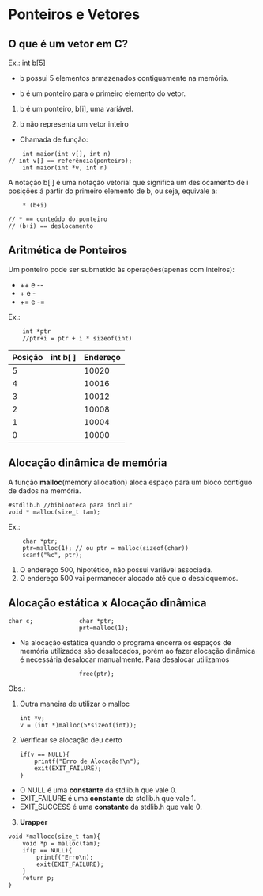 # Ponteiros e Vetores

## O que é um vetor em C?

Ex.: int b[5]

* b possui 5 elementos armazenados contiguamente na memória.

* b é um ponteiro para o primeiro elemento do vetor.

1. b é um ponteiro, b[i], uma variável.

2. b não representa um vetor inteiro

* Chamada de função:

```
    int maior(int v[], int n)
// int v[] == referência(ponteiro);
    int maior(int *v, int n)
```

A notação b[i] é uma notação vetorial que significa um deslocamento de i posições á partir do primeiro elemento de b, ou seja, equivale a: 

```
    * (b+i)

// * == conteúdo do ponteiro
// (b+i) == deslocamento
```

## Aritmética de Ponteiros

Um ponteiro pode ser submetido às operações(apenas com inteiros):
* ++ e --
* \+ e -
* += e -=

Ex.:

```
    int *ptr
    //ptr+i = ptr + i * sizeof(int)
```

Posição | int b[ ] | Endereço
--------|----------|---------
5       |          | 10020 |
4       |          | 10016 |
3       |          | 10012 |
2       |          | 10008 |
1       |          | 10004 |
0       |          | 10000 |

## Alocação dinâmica de memória

A função **malloc**(memory allocation) aloca espaço para um bloco contíguo de dados na memória.

```
#stdlib.h //biblooteca para incluir
void * malloc(size_t tam);
```

Ex.:

```
    char *ptr;
    ptr=malloc(1); // ou ptr = malloc(sizeof(char))
    scanf("%c", ptr);
```

1. O endereço 500, hipotético, não possui variável associada.
2. O endereço 500 vai permanecer alocado até que o desaloquemos.

## Alocação estática x Alocação dinâmica

```
char c;             char *ptr;
                    prt=malloc(1);
```

* Na alocação estática quando o programa encerra os espaços de memória utilizados são desalocados, porém ao fazer alocação dinâmica é necessária desalocar manualmente. Para desalocar utilizamos

```
                    free(ptr);
```

Obs.:
1. Outra maneira de utilizar o malloc

    ```
    int *v;
    v = (int *)malloc(5*sizeof(int));
    ```

2. Verificar se alocação deu certo

    ```
    if(v == NULL){
        printf("Erro de Alocação!\n");
        exit(EXIT_FAILURE);
    }
    ```

* O NULL é uma **constante** da stdlib.h que vale 0.
* EXIT_FAILURE é uma **constante** da stdlib.h que vale 1.
* EXIT_SUCCESS é uma **constante** da stdlib.h que vale 0.

3. **Urapper**

```
void *mallocc(size_t tam){
    void *p = malloc(tam);
    if(p == NULL){
        printf("Erro\n);
        exit(EXIT_FAILURE);
    }
    return p;
}
```

